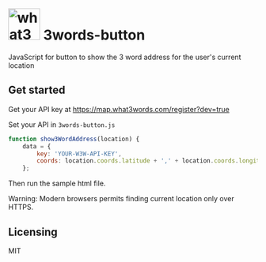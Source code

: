 # <img src="https://what3words.com/assets/w3w_square_red.png" width="64" height="64" alt="what3words">&nbsp;3words-button

JavaScript for button to show the 3 word address for the user's current location

## Get started
Get your API key at https://map.what3words.com/register?dev=true

Set your API in `3words-button.js`

```javascript
function show3WordAddress(location) {
    data = {
        key: 'YOUR-W3W-API-KEY',
        coords: location.coords.latitude + ',' + location.coords.longitude
    };
```

Then run the sample html file.

Warning:  Modern browsers permits finding current location only over HTTPS.

## Licensing

MIT
